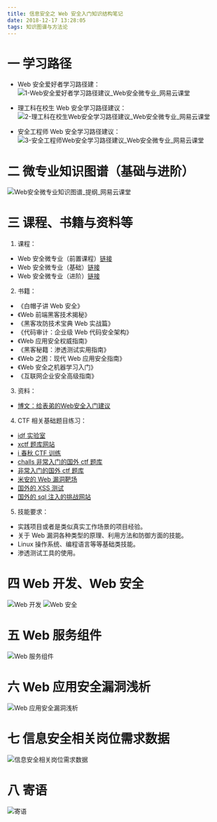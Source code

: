 ```yaml
---
title: 信息安全之 Web 安全入门知识结构笔记
date: 2018-12-17 13:28:05
tags: 知识图谱与方法论
---
```

# 一 学习路径
- Web 安全爱好者学习路径建：
![1-Web安全爱好者学习路径建议_Web安全微专业_网易云课堂](图0.PNG)

- 理工科在校生 Web 安全学习路径建议：
![2-理工科在校生Web安全学习路径建议_Web安全微专业_网易云课堂](图0-1.PNG)

- 安全工程师 Web 安全学习路径建议：
![3-安全工程师Web安全学习路径建议_Web安全微专业_网易云课堂](图0-2.PNG)

# 二 微专业知识图谱（基础与进阶）
![Web安全微专业知识图谱_提纲_网易云课堂](图0-3.PNG)

# 三 课程、书籍与资料等
1. 课程：
- Web 安全微专业（前置课程）[链接](https://study.163.com/course/introduction.htm?courseId=1003521035#/courseDetail?tab=1)
- Web 安全微专业（基础）[链接](https://mooc.study.163.com/smartSpec/detail/1001227001.htm?share=1&shareId=9305777)
- Web 安全微专业（进阶）[链接](https://mooc.study.163.com/smartSpec/detail/1001386007.htm?share=1&shareId=9305777)

2. 书籍：
- 《白帽子讲 Web 安全》
- 《Web 前端黑客技术揭秘》
- 《黑客攻防技术宝典 Web 实战篇》
- 《代码审计：企业级 Web 代码安全架构》
- 《Web 应用安全权威指南》
- 《黑客秘籍：渗透测试实用指南》
- 《Web 之困：现代 Web 应用安全指南》
- 《Web 安全之机器学习入门》
- 《互联网企业安全高级指南》

3. 资料：
- [博文：给表弟的Web安全入门建议](https://sosly.me/index.php/2017/07/17/studywebsec/)

4. CTF 相关基础题目练习：
- [idf 实验室](http://ctf.idf.cn/)
- [xctf 题库网站](oj.xctf.org.cn/)
- [i 春秋 CTF 训练](https://www.ichunqiu.com/battalion)
- [challs 非常入门的国外 ctf 题库](www.wechall.net/)
- [非常入门的国外 ctf 题库](canyouhackit.it)
- [米安的 Web 漏洞靶场](ctf.moonsos.com/pentest/index.php)
- [国外的 XSS 测试](prompt.ml/0)
- [国外的 sql 注入的挑战网站](redtiger.labs.overthewire.org)

5. 技能要求：
- 实践项目或者是类似真实工作场景的项目经验。
- 关于 Web 漏洞各种类型的原理、利用方法和防御方面的技能。
- Linux 操作系统、编程语言等等基础类技能。
- 渗透测试工具的使用。

# 四 Web 开发、Web 安全
![Web 开发](图1.PNG)
![Web 安全](图2.PNG)

# 五 Web 服务组件
![Web 服务组件](图3.PNG)

# 六 Web 应⽤安全漏洞浅析
![Web 应⽤安全漏洞浅析](图4.PNG)

# 七 信息安全相关岗位需求数据
![信息安全相关岗位需求数据](图5.PNG)

# 八 寄语
![寄语](图6.PNG)